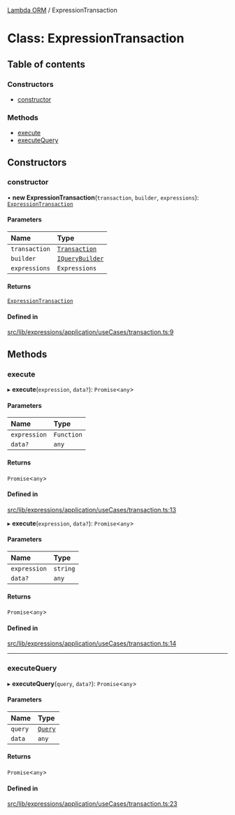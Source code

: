 [Lambda ORM](../README.md) / ExpressionTransaction

# Class: ExpressionTransaction

## Table of contents

### Constructors

- [constructor](ExpressionTransaction.md#constructor)

### Methods

- [execute](ExpressionTransaction.md#execute)
- [executeQuery](ExpressionTransaction.md#executequery)

## Constructors

### constructor

• **new ExpressionTransaction**(`transaction`, `builder`, `expressions`): [`ExpressionTransaction`](ExpressionTransaction.md)

#### Parameters

| Name | Type |
| :------ | :------ |
| `transaction` | [`Transaction`](Transaction.md) |
| `builder` | [`IQueryBuilder`](../interfaces/IQueryBuilder.md) |
| `expressions` | `Expressions` |

#### Returns

[`ExpressionTransaction`](ExpressionTransaction.md)

#### Defined in

[src/lib/expressions/application/useCases/transaction.ts:9](https://github.com/lambda-orm/lambdaorm/blob/326b72e7/src/lib/expressions/application/useCases/transaction.ts#L9)

## Methods

### execute

▸ **execute**(`expression`, `data?`): `Promise`\<`any`\>

#### Parameters

| Name | Type |
| :------ | :------ |
| `expression` | `Function` |
| `data?` | `any` |

#### Returns

`Promise`\<`any`\>

#### Defined in

[src/lib/expressions/application/useCases/transaction.ts:13](https://github.com/lambda-orm/lambdaorm/blob/326b72e7/src/lib/expressions/application/useCases/transaction.ts#L13)

▸ **execute**(`expression`, `data?`): `Promise`\<`any`\>

#### Parameters

| Name | Type |
| :------ | :------ |
| `expression` | `string` |
| `data?` | `any` |

#### Returns

`Promise`\<`any`\>

#### Defined in

[src/lib/expressions/application/useCases/transaction.ts:14](https://github.com/lambda-orm/lambdaorm/blob/326b72e7/src/lib/expressions/application/useCases/transaction.ts#L14)

___

### executeQuery

▸ **executeQuery**(`query`, `data?`): `Promise`\<`any`\>

#### Parameters

| Name | Type |
| :------ | :------ |
| `query` | [`Query`](Query.md) |
| `data` | `any` |

#### Returns

`Promise`\<`any`\>

#### Defined in

[src/lib/expressions/application/useCases/transaction.ts:23](https://github.com/lambda-orm/lambdaorm/blob/326b72e7/src/lib/expressions/application/useCases/transaction.ts#L23)

